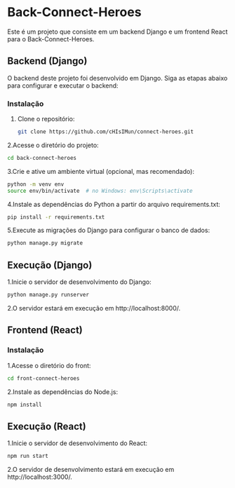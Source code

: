 # Back-Connect-Heroes

Este é um projeto que consiste em um backend Django e um frontend React para o Back-Connect-Heroes.

## Backend (Django)

O backend deste projeto foi desenvolvido em Django. Siga as etapas abaixo para configurar e executar o backend:

### Instalação
1. Clone o repositório:

   ```bash
   git clone https://github.com/cHIsIMun/connect-heroes.git
   ```
2.Acesse o diretório do projeto:

  ```bash
  cd back-connect-heroes
  ```
3.Crie e ative um ambiente virtual (opcional, mas recomendado):

  ```bash
  python -m venv env
  source env/bin/activate  # no Windows: env\Scripts\activate
  ```
4.Instale as dependências do Python a partir do arquivo requirements.txt:

  ```bash
  pip install -r requirements.txt
  ```
5.Execute as migrações do Django para configurar o banco de dados:
  
  ```bash
  python manage.py migrate
  ```
## Execução (Django)

1.Inicie o servidor de desenvolvimento do Django:
  
  ```bash
  python manage.py runserver
  ```
2.O servidor estará em execução em http://localhost:8000/.

## Frontend (React)

### Instalação

1.Acesse o diretório do front:

  ```bash
  cd front-connect-heroes
  ```
2.Instale as dependências do Node.js:
  
  ```bash
  npm install
  ```
## Execução (React)

1.Inicie o servidor de desenvolvimento do React:
  
  ```bash
  npm run start
  ```
2.O servidor de desenvolvimento estará em execução em http://localhost:3000/.



